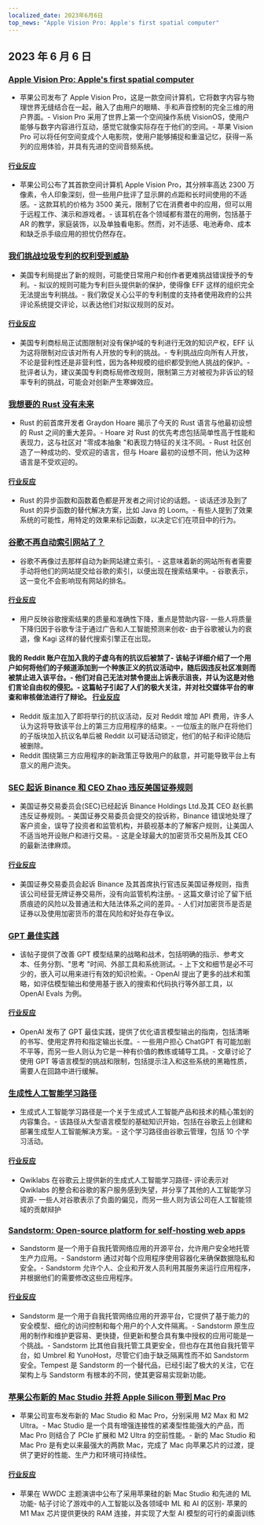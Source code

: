 ```yaml
---
localized_date: 2023年6月6日
top_news: "Apple Vision Pro: Apple's first spatial computer"
---
```


## 2023 年 6 月 6 日

### [Apple Vision Pro: Apple's first spatial computer](https://www.apple.com/newsroom/2023/06/introducing-apple-vision-pro/)

- 苹果公司发布了 Apple Vision Pro，这是一款空间计算机，它将数字内容与物理世界无缝结合在一起，融入了由用户的眼睛、手和声音控制的完全三维的用户界面。- Vision Pro 采用了世界上第一个空间操作系统 VisionOS，使用户能够与数字内容进行互动，感觉它就像实际存在于他们的空间。- 苹果 Vision Pro 可以将任何空间变成个人电影院，使用户能够捕捉和重温记忆，获得一系列的应用体验，并具有先进的空间音频系统。

#### [行业反应](http://news.ycombinator.com/item?id=36201593)

- 苹果公司公布了其首款空间计算机 Apple Vision Pro，其分辨率高达 2300 万像素，令人印象深刻，但一些用户批评了显示屏的点距和长时间使用的不适感。- 这款耳机的价格为 3500 美元，限制了它在消费者中的应用，但可以用于远程工作、演示和游戏者。- 该耳机在各个领域都有潜在的用例，包括基于 AR 的教学，家庭装饰，以及单独看电影。然而，对不适感、电池寿命、成本和缺乏杀手级应用的担忧仍然存在。

### [我们挑战垃圾专利的权利受到威胁](https://www.eff.org/deeplinks/2023/06/our-right-challenge-junk-patents-under-threat)

- 美国专利局提出了新的规则，可能使日常用户和创作者更难挑战错误授予的专利。- 拟议的规则可能为专利巨头提供新的保护，使得像 EFF 这样的组织完全无法提出专利挑战。- 我们敦促关心公平的专利制度的支持者使用政府的公共评论系统提交评论，以表达他们对拟议规则的反对。

#### [行业反应](http://news.ycombinator.com/item?id=36198329)

- 美国专利商标局正试图限制对没有保护域的专利进行无效的知识产权，EFF 认为这将限制对应该对所有人开放的专利的挑战。- 专利挑战应向所有人开放，不论是营利性还是非营利性，因为各种规模的组织都受到他人挑战的保护。- 批评者认为，建议美国专利商标局修改规则，限制第三方对被视为非诉讼的轻率专利的挑战，可能会对创新产生寒蝉效应。

### [我想要的 Rust 没有未来](https://graydon2.dreamwidth.org/307291.html)

- Rust 的前首席开发者 Graydon Hoare 揭示了今天的 Rust 语言与他最初设想的 Rust 之间的重大差异。- Hoare 对 Rust 的优先考虑包括简单性高于性能和表现力，这与社区对 "零成本抽象 "和表现力特征的关注不同。- Rust 社区创造了一种成功的、受欢迎的语言，但与 Hoare 最初的设想不同，他认为这种语言是不受欢迎的。

#### [行业反应](http://news.ycombinator.com/item?id=36193326)

- Rust 的异步函数和函数着色都是开发者之间讨论的话题。- 谈话还涉及到了 Rust 的异步函数的替代解决方案，比如 Java 的 Loom。- 有些人提到了效果系统的可能性，用特定的效果来标记函数，以决定它们在项目中的行为。

### [谷歌不再自动索引网站了？](https://natehoffelder.com/blog/google-no-longer-automatically-indexes-websites-wtf/)

- 谷歌不再像过去那样自动为新网站建立索引。- 这意味着新的网站所有者需要手动将他们的网站提交给谷歌的索引，以便出现在搜索结果中。- 谷歌表示，这一变化不会影响现有网站的排名。

#### [行业反应](http://news.ycombinator.com/item?id=36195600)

- 用户反映谷歌搜索结果的质量和准确性下降，重点是赞助内容- 一些人将质量下降归因于谷歌专注于通过广告和人工智能预测来创收- 由于谷歌被认为的衰退，像 Kagi 这样的替代搜索引擎正在出现。

#### 我的 Reddit 账户在加入我的子虚乌有的抗议后被禁了- 该帖子详细介绍了一个用户如何将他们的子频道添加到一个种族正义的抗议活动中，随后因违反社区准则而被禁止进入该平台。- 他们对自己无法对禁令提出上诉表示沮丧，并认为这是对他们言论自由权的侵犯。- 这篇帖子引起了人们的极大关注，并对社交媒体平台的审查和审核做法进行了辩论。 [行业反应](http://news.ycombinator.com/item?id=36192312)

- Reddit 版主加入了即将举行的抗议活动，反对 Reddit 增加 API 费用，许多人认为这将导致该平台上的第三方应用程序的结束。- 一位版主的账户在将他们的子版块加入抗议名单后被 Reddit 以可疑活动锁定，他们的帖子和评论随后被删除。
- Reddit 围绕第三方应用程序的新政策正导致用户的敌意，并可能导致平台上有意义的用户流失。

### [SEC 起诉 Binance 和 CEO Zhao 违反美国证券规则](https://www.bloomberg.com/news/articles/2023-06-05/sec-sues-binance-and-ceo-zhao-for-breaking-us-securities-rules)

- 美国证券交易委员会(SEC)已经起诉 Binance Holdings Ltd.及其 CEO 赵长鹏违反证券规则。- 美国证券交易委员会提交的投诉称，Binance 错误地处理了客户资金，误导了投资者和监管机构，并藐视基本的了解客户规则，让美国人不适当地开设账户和进行交易。- 这是全球最大的加密货币交易所及其 CEO 的最新法律麻烦。

#### [行业反应](http://news.ycombinator.com/item?id=36197353)

- 美国证券交易委员会起诉 Binance 及其首席执行官违反美国证券规则，指责该公司经营无牌证券交易所，没有向监管机构注册。- 这篇文章讨论了留下纸质痕迹的风险以及普通法和大陆法体系之间的差异。- 人们对加密货币是否是证券以及使用加密货币的潜在风险和好处存在争议。

### [GPT 最佳实践](https://platform.openai.com/docs/guides/gpt-best-practices)

- 该帖子提供了改善 GPT 模型结果的战略和战术，包括明确的指示、参考文本、任务分割、"思考 "时间、外部工具和系统测试。- 上下文和细节是必不可少的，嵌入可以用来进行有效的知识检索。- OpenAI 提出了更多的战术和策略，如评估模型输出和使用基于嵌入的搜索和代码执行等外部工具，以 OpenAI Evals 为例。

#### [行业反应](http://news.ycombinator.com/item?id=36197291)

- OpenAI 发布了 GPT 最佳实践，提供了优化语言模型输出的指南，包括清晰的书写、使用定界符和指定输出长度。- 一些用户担心 ChatGPT 有可能加剧不平等，而另一些人则认为它是一种有价值的教练或辅导工具。- 文章讨论了使用 GPT 等语言模型的挑战和限制，包括提示注入和这些系统的黑箱性质，需要人在回路中进行缓解。

### [生成性人工智能学习路径](https://www.cloudskillsboost.google/paths/118)

- 生成式人工智能学习路径是一个关于生成式人工智能产品和技术的精心策划的内容集合。- 该路径从大型语言模型的基础知识开始，包括在谷歌云上创建和部署生成型人工智能解决方案。- 这个学习路径由谷歌云管理，包括 10 个学习活动。

#### [行业反应](http://news.ycombinator.com/item?id=36192195)

- Qwiklabs 在谷歌云上提供新的生成式人工智能学习路径- 评论表示对 Qwiklabs 的整合和谷歌的客户服务感到失望，并分享了其他的人工智能学习资源- 一些人对谷歌表示了负面的偏见，而另一些人则为该公司在人工智能领域的贡献辩护

### [Sandstorm: Open-source platform for self-hosting web apps](https://sandstorm.io/)

- Sandstorm 是一个用于自我托管网络应用的开源平台，允许用户安全地托管生产力应用。- Sandstorm 通过对每个应用程序使用容器化来确保数据隐私和安全。- Sandstorm 允许个人、企业和开发人员利用其服务来运行应用程序，并根据他们的需要修改这些应用程序。

#### [行业反应](http://news.ycombinator.com/item?id=36192777)

- Sandstorm 是一个用于自我托管网络应用的开源平台，它提供了基于能力的安全模型、细化的访问控制和每个用户的个人文件隔离。- Sandstorm 原生应用的制作和维护更容易、更快捷，但更新和整合具有集中授权的应用可能是一个挑战。- Sandstorm 比其他自我托管工具更安全，但也存在其他自我托管平台，如 Umbrel 和 YunoHost，尽管它们由于缺乏隔离性而不如 Sandstorm 安全。Tempest 是 Sandstorm 的一个替代品，已经引起了极大的关注，它在架构上与 Sandstorm 有根本的不同，使其更容易实现新功能。

### [苹果公布新的 Mac Studio 并将 Apple Silicon 带到 Mac Pro](https://www.apple.com/newsroom/2023/06/apple-unveils-new-mac-studio-and-brings-apple-silicon-to-mac-pro/)

- 苹果公司宣布发布新的 Mac Studio 和 Mac Pro，分别采用 M2 Max 和 M2 Ultra。- Mac Studio 是一个具有增强连接性的紧凑型性能强大的产品，而 Mac Pro 则结合了 PCIe 扩展和 M2 Ultra 的空前性能。- 新的 Mac Studio 和 Mac Pro 是有史以来最强大的两款 Mac，完成了 Mac 向苹果芯片的过渡，提供了更好的性能、生产力和环境可持续性。

#### [行业反应](http://news.ycombinator.com/item?id=36199639)

- 苹果在 WWDC 主题演讲中公布了采用苹果硅的新 Mac Studio 和先进的 ML 功能- 帖子讨论了游戏中的人工智能以及各领域中 ML 和 AI 的区别- 苹果的 M1 Max 芯片提供更快的 RAM 连接，并实现了大型 AI 模型的可行的桌面训练


